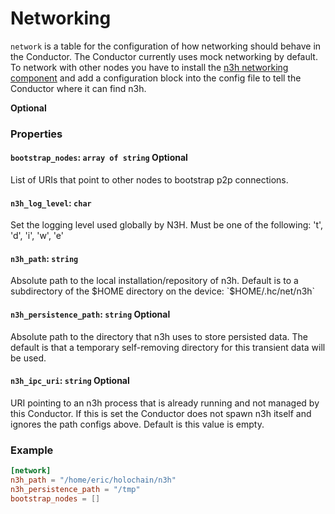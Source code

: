 # Networking

`network` is a table for the configuration of how networking should behave in the Conductor. The Conductor currently uses mock networking by default. To network with other nodes you have to install the [n3h networking component](https://github.com/holochain/n3h) and add a configuration block into the config file to tell the Conductor where it can find n3h.

**Optional**

### Properties

#### `bootstrap_nodes`: `array of string` Optional
List of URIs that point to other nodes to bootstrap p2p connections.

#### `n3h_log_level`: `char`
Set the logging level used globally by N3H. Must be one of the following: 't', 'd', 'i', 'w', 'e'

#### `n3h_path`: `string`
Absolute path to the local installation/repository of n3h. Default is to a subdirectory of the $HOME directory on the device: `$HOME/.hc/net/n3h`

#### `n3h_persistence_path`: `string` Optional
Absolute path to the directory that n3h uses to store persisted data. The default is that a temporary self-removing directory for this transient data will be used.

#### `n3h_ipc_uri`: `string` Optional
URI pointing to an n3h process that is already running and not managed by this
Conductor. If this is set the Conductor does not spawn n3h itself and ignores the path configs above. Default is this value is empty.

### Example
```toml
[network]
n3h_path = "/home/eric/holochain/n3h"
n3h_persistence_path = "/tmp"
bootstrap_nodes = []
```
